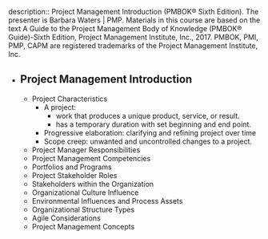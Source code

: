 description:: Project Management Introduction (PMBOK® Sixth Edition). The presenter is Barbara Waters | PMP. Materials in this course are based on the text A Guide to the Project Management Body of Knowledge (PMBOK® Guide)-Sixth Edition, Project Management Institute, Inc., 2017. PMBOK, PMI, PMP, CAPM are registered trademarks of the Project Management Institute, Inc.

- ## Project Management Introduction
	- Project Characteristics
		- A project:
			- work that produces a unique product, service, or result.
			- has a temporary duration with set beginning and end point.
		- Progressive elaboration: clarifying and refining project over time
		- Scope creep: unwanted and uncontrolled changes to a project.
	- Project Manager Responsibilities
	- Project Management Competencies
	- Portfolios and Programs
	- Project Stakeholder Roles
	- Stakeholders within the Organization
	- Organizational Culture Influence
	- Environmental Influences and Process Assets
	- Organizational Structure Types
	- Agile Considerations
	- Project Management Concepts